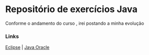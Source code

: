 # Repositório de exercícios Java

Conforme o andamento do curso , irei postando a minha evolução

### Links
[Eclipse](https://www.eclipse.org/downloads/)
|
[Java Oracle](https://www.oracle.com/java/technologies/)
